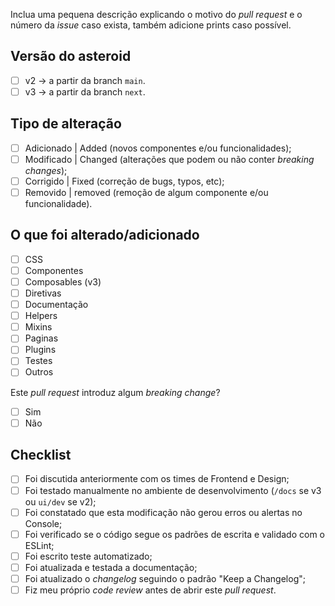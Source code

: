 <!-- PULL REQUEST TEMPLATE -->

<!-- (Remova este texto de descrição.) -->
Inclua uma pequena descrição explicando o motivo do _pull request_ e o número da _issue_ caso exista, também adicione prints caso possível.

<!-- (Altere de "[ ]" para "[x]" para marcar o item.) -->

## Versão do asteroid

- [ ] v2 -> a partir da branch `main`.
- [ ] v3 -> a partir da branch `next`.

## Tipo de alteração

- [ ] Adicionado | Added (novos componentes e/ou funcionalidades);
- [ ] Modificado | Changed (alterações que podem ou não conter _breaking changes_);
- [ ] Corrigido | Fixed (correção de bugs, typos, etc);
- [ ] Removido | removed (remoção de algum componente e/ou funcionalidade).

## O que foi alterado/adicionado

- [ ] CSS
- [ ] Componentes
- [ ] Composables (v3)
- [ ] Diretivas
- [ ] Documentação
- [ ] Helpers
- [ ] Mixins
- [ ] Paginas
- [ ] Plugins
- [ ] Testes
- [ ] Outros

Este _pull request_ introduz algum _breaking change_?

- [ ] Sim
- [ ] Não

## Checklist

- [ ] Foi discutida anteriormente com os times de Frontend e Design;
- [ ] Foi testado manualmente no ambiente de desenvolvimento (`/docs` se v3 ou `ui/dev` se v2);
- [ ] Foi constatado que esta modificação não gerou erros ou alertas no Console;
- [ ] Foi verificado se o código segue os padrões de escrita e validado com o ESLint;
- [ ] Foi escrito teste automatizado;
- [ ] Foi atualizada e testada a documentação;
- [ ] Foi atualizado o _changelog_ seguindo o padrão "Keep a Changelog";
- [ ] Fiz meu próprio _code review_ antes de abrir este _pull request_.
